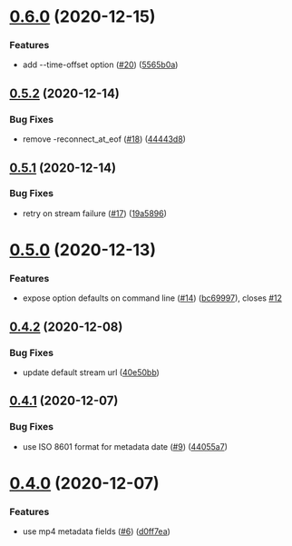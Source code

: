 # [0.6.0](https://github.com/nhkrecord/nhk-record/compare/v0.5.2...v0.6.0) (2020-12-15)


### Features

* add --time-offset option ([#20](https://github.com/nhkrecord/nhk-record/issues/20)) ([5565b0a](https://github.com/nhkrecord/nhk-record/commit/5565b0aa71e53aee819a566f602ebbcc464d917c))

## [0.5.2](https://github.com/nhkrecord/nhk-record/compare/v0.5.1...v0.5.2) (2020-12-14)


### Bug Fixes

* remove -reconnect_at_eof ([#18](https://github.com/nhkrecord/nhk-record/issues/18)) ([44443d8](https://github.com/nhkrecord/nhk-record/commit/44443d8c3a4009af1d9316f37868b72c95bd70e6))

## [0.5.1](https://github.com/nhkrecord/nhk-record/compare/v0.5.0...v0.5.1) (2020-12-14)


### Bug Fixes

* retry on stream failure ([#17](https://github.com/nhkrecord/nhk-record/issues/17)) ([19a5896](https://github.com/nhkrecord/nhk-record/commit/19a58965fb7fc0e9f23974451327a3ec3dc55c83))

# [0.5.0](https://github.com/nhkrecord/nhk-record/compare/v0.4.2...v0.5.0) (2020-12-13)


### Features

* expose option defaults on command line ([#14](https://github.com/nhkrecord/nhk-record/issues/14)) ([bc69997](https://github.com/nhkrecord/nhk-record/commit/bc69997640858ee1aa65290641dc77a65cabfadd)), closes [#12](https://github.com/nhkrecord/nhk-record/issues/12)

## [0.4.2](https://github.com/nhkrecord/nhk-record/compare/v0.4.1...v0.4.2) (2020-12-08)


### Bug Fixes

* update default stream url ([40e50bb](https://github.com/nhkrecord/nhk-record/commit/40e50bb9ba7b3adc18853d8f7b1861881be8c6ab))

## [0.4.1](https://github.com/nhkrecord/nhk-record/compare/v0.4.0...v0.4.1) (2020-12-07)


### Bug Fixes

* use ISO 8601 format for metadata date ([#9](https://github.com/nhkrecord/nhk-record/issues/9)) ([44055a7](https://github.com/nhkrecord/nhk-record/commit/44055a7d4e668fef2cca4429758959c56e6b8854))

# [0.4.0](https://github.com/nhkrecord/nhk-record/compare/v0.3.0...v0.4.0) (2020-12-07)


### Features

* use mp4 metadata fields ([#6](https://github.com/nhkrecord/nhk-record/issues/6)) ([d0ff7ea](https://github.com/nhkrecord/nhk-record/commit/d0ff7ea55be932e94625cfb20f1c638a30d0e047))
